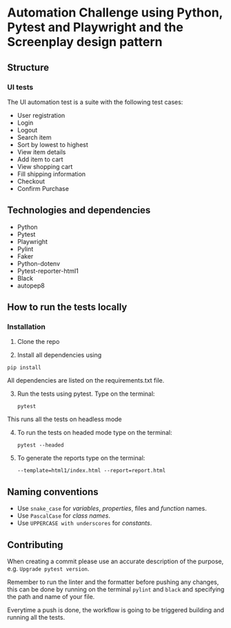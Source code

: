 # Automation Challenge using Python, Pytest and Playwright and the Screenplay design pattern

## Structure
   
### UI tests

The UI automation test is a suite with the following test cases:

   * User registration 
   * Login
   * Logout
   * Search item
   * Sort by lowest to highest
   * View item details
   * Add item to cart
   * View shopping cart
   * Fill shipping information 
   * Checkout
   * Confirm Purchase
   

## Technologies and dependencies

* Python 
* Pytest
* Playwright 
* Pylint
* Faker
* Python-dotenv
* Pytest-reporter-html1
* Black
* autopep8

## How to run the tests locally

### Installation

1. Clone the repo

2. Install all dependencies using
 ```
 pip install
   ```
All dependencies are listed on the requirements.txt file.

3. Run the tests using pytest. Type on the terminal:

   ```
   pytest
   ```
This runs all the tests on headless mode 

4. To run the tests on headed mode type on the terminal:

   ```
   pytest --headed
   ```
   
4. To generate the reports type on the terminal:

   ```
   --template=html1/index.html --report=report.html
   ```
   
## Naming conventions

* Use `snake_case` for _variables_, _properties_, files and _function_ names.
* Use `PascalCase` for _class names_.
* Use `UPPERCASE with underscores` for _constants_.

## Contributing

When creating a commit please use an accurate description of the purpose, e.g. `Upgrade pytest version`.

Remember to run the linter and the formatter before pushing any changes, this can be done by running on the terminal `pylint` and `black` and specifying the path and name of your file.

Everytime a push is done, the workflow is going to be triggered building and running all the tests.
